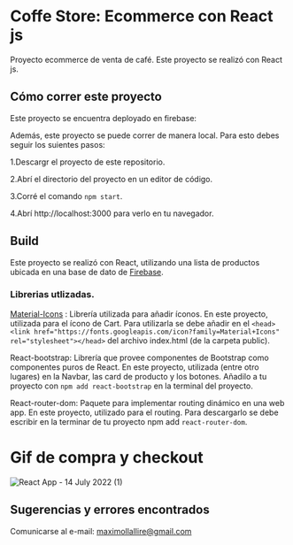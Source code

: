 # Coffe Store: Ecommerce con React js

Proyecto ecommerce de venta de café. Este proyecto se realizó con React js.

## Cómo correr este proyecto

Este proyecto se encuentra deployado en firebase:

Además, este proyecto se puede correr de manera local. Para esto debes seguir los suientes pasos:

1.Descargr el proyecto de este repositorio.

2.Abrí el directorio del proyecto en un editor de código.

3.Corré el comando `npm start`.

4.Abrí http://localhost:3000 para verlo en tu navegador.

## Build

Este proyecto se realizó con React, utilizando una lista de productos ubicada en una base de dato de [Firebase](https://firebase.google.com/).

### Librerias utlizadas.

[Material-Icons](https://developers.google.com/fonts/docs/material_icons) : Librería utilizada para añadir íconos. En este proyecto, utilizada para el ícono de Cart. Para utilizarla se debe añadir en el `<head><link href="https://fonts.googleapis.com/icon?family=Material+Icons"
      rel="stylesheet"></head>` del archivo index.html (de la carpeta public).

React-bootstrap: Librería que provee componentes de Bootstrap como componentes puros de React. En este proyecto, utilizada (entre otro lugares) en la Navbar, las card de producto y los botones. Añadilo a tu proyecto con `npm add react-bootstrap` en la terminal del proyecto.   

React-router-dom:  Paquete para implementar routing dinámico en una web app. En este proyecto, utilizado para el routing. Para descargarlo se debe escribir en la terminar de tu proyecto npm add `react-router-dom`.

# Gif de compra y checkout

![React App - 14 July 2022 (1)](https://user-images.githubusercontent.com/83258642/179135285-9fa8da77-ec58-4c91-8952-02e9f893f42a.gif)

## Sugerencias y errores encontrados

Comunicarse al e-mail: maximollallire@gmail.com
